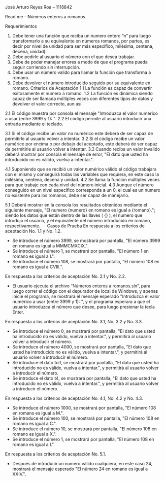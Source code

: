 José Arturo Reyes Roa – 1116842

Read me – Números enteros a romanos

Requerimientos
1.	Debe tener una función que reciba un numero entero “n” para luego transformarlo a su equivalente en números romanos, por partes, es decir por nivel de unidad para ser más específico, milésima, centena, decena, unidad).
2.	Debe pedirle al usuario el número con el que desea trabajar.
3.	Debe de poder manejar errores a modo de que el programa pueda seguir corriendo sin interrupción.
4.	Debe usar un número valido para llamar la función que transforma a romano. 
5.	Debe devolver el número introducido seguido por su equivalente en romano.
Criterios de Aceptación 
1.1	La función es capaz de convertir exitosamente el numero a romano.
1.2	La función es dinámica siendo capaz de ser llamada múltiples veces con diferentes tipos de datos y devolver el valor correcto, aun así.

2.1 El código muestra por consola el mensaje "Introduzca el valor numérico a usar (entre 3999 y 1): ".
2.2 El código permite al usuario introducir una entrada mediante el teclado.

3.1 Si el código recibe un valor no numérico este deberá de ser capaz de permitirle al usuario volver a intentar.
3.2 Si el código recibe un valor numérico por encima o por debajo del aceptado, este deberá de ser capaz de permitirle al usuario volver a intentar.
3.3 Cuando reciba un valor invalido deberá mostrar por consola el mensaje de error, "El dato que usted ha introducido no es válido, vuelva a intentar.".

4.1 Suponiendo que se recibió un valor numérico válido el código trabajara con el mismo y conseguirá todas las variables que requiera, en este caso la milésima, centena, decena y unidad.
4.2 Se llama la función múltiples veces para que trabaje con cada nivel del número inicial.
4.3 Aunque el número conseguido en un nivel especifico corresponda a un 0, el cual es un numero no existente para los romanos, debe ser capaz de manejarlo.

5.1 Deberá mostrar en la consola los resultados obtenidos mediante el siguiente mensaje, "El numero {numero} en romano es igual a {romano}."; siendo los datos que están dentro de las llaves ( {} ), el numero que introdujo el usuario, y el equivalente del número introducido en romano, respectivamente.
 
Casos de Prueba
En respuesta a los criterios de aceptación No. 1.1 y No. 1.2.
-	Se introduce el número 3999, se mostrará por pantalla, "El número 3999 en romano es igual a MMMCMXCIX.".
-	Se introduce el número 1, se mostrará por pantalla, "El número 1 en romano es igual a I.".
-	Se introduce el número 108, se mostrará por pantalla, "El número 108 en romano es igual a CVIII.".

En respuesta a los criterios de aceptación No. 2.1 y No. 2.2.
-	El usuario ejecuta el archivo “Números enteros a romanos.sln”, para luego correr el código con el depurador de local de Windows, y apenas inicie el programa, se mostrará el mensaje esperado "Introduzca el valor numérico a usar (entre 3999 y 1): ", y el programa esperara a que el usuario introduzca el número que desee, para luego presionar la tecla Enter.

En respuesta a los criterios de aceptación No. 3.1, No. 3.2 y No. 3.3.
-	Se introduce el número 0, se mostrará por pantalla, "El dato que usted ha introducido no es válido, vuelva a intentar.", y permitirá al usuario volver a introducir el número.
-	Se introduce el número 4000, se mostrará por pantalla, "El dato que usted ha introducido no es válido, vuelva a intentar.", y permitirá al usuario volver a introducir el número.
-	Se introduce el dato toif, se mostrará por pantalla, "El dato que usted ha introducido no es válido, vuelva a intentar.", y permitirá al usuario volver a introducir el número.
-	Se introduce el dato t4, se mostrará por pantalla, "El dato que usted ha introducido no es válido, vuelva a intentar.", y permitirá al usuario volver a introducir el número.

En respuesta a los criterios de aceptación No. 4.1, No. 4.2 y No. 4.3.
-	Se introduce el número 1000, se mostrará por pantalla, "El número 108 en romano es igual a M.".
-	Se introduce el número 100, se mostrará por pantalla, "El número 108 en romano es igual a C.".
-	Se introduce el número 10, se mostrará por pantalla, "El número 108 en romano es igual a X.".
-	Se introduce el número 1, se mostrará por pantalla, "El número 108 en romano es igual a I.".

En respuesta a los criterios de aceptación No. 5.1.
-	Después de introducir un numero válido cualquiera, en este caso 24, mostrará el mensaje esperado "El número 24 en romano es igual a XXIV.".

